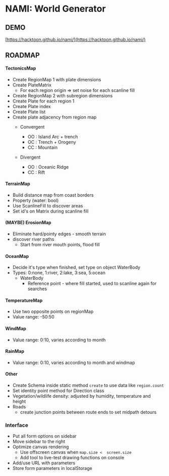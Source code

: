 # NAMI: World Generator


## DEMO

[https://hacktoon.github.io/nami/](https://hacktoon.github.io/nami/)


## ROADMAP

#### TectonicsMap
- Create RegionMap 1 with plate dimensions
- Create PlateMatrix
  - For each region origin => set noise for each scanline fill
- Create RegionMap 2 with subregion dimensions
- Create Plate for each region 1
- Create Plate index
- Create Plate list
- Create plate adjacency from region map
  - Convergent
    - OO : Island Arc + trench
    - OC : Trench + Orogeny
    - CC : Mountain

  - Divergent
    - OO : Oceanic Ridge
    - CC : Rift

#### TerrainMap
- Build distance map from coast borders
- Property (water: bool)
- Use ScanlineFill to discover areas
- Set id's on Matrix during scanline fill

#### (MAYBE) ErosionMap
- Eliminate hard/pointy edges - smooth terrain
- discover river paths
  - Start from river mouth points, flood fill

#### OceanMap
- Decide it's type when finished, set type on object WaterBody
- Types: 0:none, 1:river, 2:lake, 3:sea, 5:ocean
  - WaterBody
    - Reference point - where fill started, used to scanline again for searches

#### TemperatureMap
- Use two opposite points on regionMap
- Value range: -50:50

#### WindMap
- Value range: 0:10, varies according to month

#### RainMap
- Value range: 0:10, varies according to month and windmap

#### Other
- Create Schema inside static method `create` to use data like `region.count`
- Set identity point method for Direction class
- Vegetation/wildlife density: adjusted by humidity, temperature and height
- Roads
  - create junction points between route ends to set midpath detours

### Interface
- Put all form options on sidebar
- Move sidebar to the right
- Optimize canvas rendering
  - Use offscreen canvas when `map.size <  screen.size`
  - Add tool to live-test drawing functions on console
- Add/use URL with parameters
- Store form parameters in localStorage